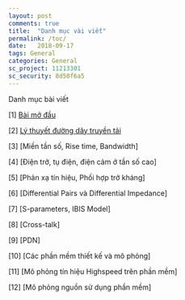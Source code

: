 ```yaml
---
layout: post
comments: true
title:  "Danh mục vài viết"
permalink: /toc/
date:   2018-09-17
tags: General
categories: General
sc_project: 11213301
sc_security: 8d50f6a5
---
```


Danh mục bài viết

[1] [Bài mở đầu](/2018/09/17/introduce)

[2] [Lý thuyết đường dây truyền tải](/2018/09/22/ly-thuyet-duong-day-truyen-tai)

[3] [Miền tần số, Rise time, Bandwidth]

[4] [Điện trở, tụ điện, điện cảm ở tần số cao]

[5] [Phản xạ tín hiệu, Phối hợp trở kháng]

[6] [Differential Pairs và Differential Impedance]

[7] [S-parameters, IBIS Model]

[8] [Cross-talk]

[9] [PDN]

[10] [Các phần mềm thiết kế và mô phỏng]

[11] [Mô phỏng tín hiệu Highspeed trên phần mềm]

[12] [Mô phỏng nguồn sử dụng phần mềm]

